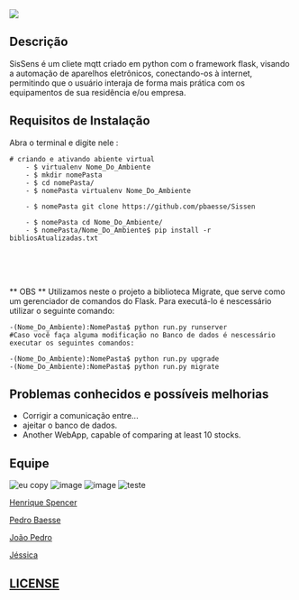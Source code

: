 
 <img src="https://user-images.githubusercontent.com/19451652/32145284-6ef08954-bca4-11e7-8a40-477851132390.png" align="middle"> 


**Descrição**
------------------
SisSens é um cliete mqtt criado em python com o framework flask, visando a automação de aparelhos eletrônicos, conectando-os à internet, permitindo que o usuário interaja de forma mais prática com os equipamentos de sua residência e/ou empresa.

**Requisitos de Instalação**
------------------
Abra o terminal e digite nele :

	# criando e ativando abiente virtual
        - $ virtualenv Nome_Do_Ambiente 
        - $ mkdir nomePasta
        - $ cd nomePasta/
        - $ nomePasta virtualenv Nome_Do_Ambiente

        - $ nomePasta git clone https://github.com/pbaesse/Sissen 

        - $ nomePasta cd Nome_Do_Ambiente/
        - $ nomePasta/Nome_Do_Ambiente$ pip install -r bibliosAtualizadas.txt
	
<br/><br/><br/>	

** OBS **
Utilizamos neste o projeto a biblioteca Migrate, que serve como um gerenciador de comandos do Flask.
Para executá-lo é nescessário utilizar o seguinte comando:
	
	-(Nome_Do_Ambiente):NomePasta$ python run.py runserver	
	#Caso você faça alguma modificação no Banco de dados é nescessário executar os seguintes comandos:

	-(Nome_Do_Ambiente):NomePasta$ python run.py upgrade
	-(Nome_Do_Ambiente):NomePasta$ python run.py migrate 


**Problemas conhecidos e possíveis melhorias**
----------------------------------------------

- Corrigir a comunicação entre...
- ajeitar o banco de dados.
- Another WebApp, capable of comparing at least 10 stocks.

## Equipe
![eu copy](https://user-images.githubusercontent.com/19451652/30993612-2d93c5f6-a486-11e7-93ad-282acad1fb00.jpg)
![image](https://user-images.githubusercontent.com/19451652/32110732-a883b50c-bb0e-11e7-900b-a198478c4ca6.png)
![image](https://user-images.githubusercontent.com/19451652/32110626-59cf2432-bb0e-11e7-859a-1938fbe62ff8.png)
![teste](https://user-images.githubusercontent.com/19451652/30993633-3b64298c-a486-11e7-9c57-3bb67943e92e.jpg)
<br />
 
<a href="https://github.com/henriqueSpencer">Henrique Spencer</a>

<a href="https://github.com/pbaesse">Pedro Baesse</a>      

<a href="https://github.com/JoaoPedroSantosAlves">João Pedro</a>

<a href="https://github.com/jessicakaroline">Jéssica</a>

## [LICENSE](https://github.com/henriqueSpencer/Sissens/blob/master/LICENSE)
